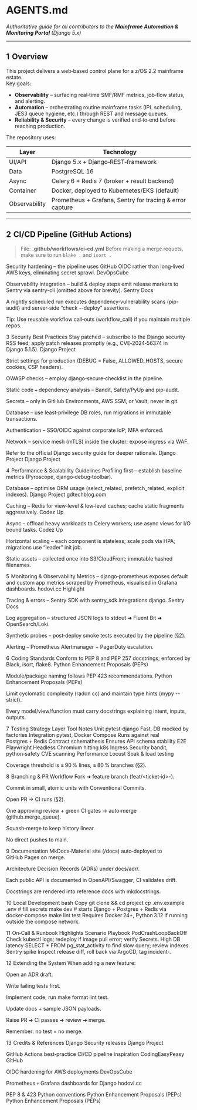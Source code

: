 # AGENTS.md  
_Authoritative guide for all contributors to the **Mainframe Automation & Monitoring Portal** (Django 5.x)_

---

## 1  Overview

This project delivers a web‑based control plane for a z/OS 2.2 mainframe estate.  
Key goals:

* **Observability** – surfacing real‑time SMF/RMF metrics, job‑flow status, and alerting.  
* **Automation** – orchestrating routine mainframe tasks (IPL scheduling, JES3 queue hygiene, etc.) through REST and message queues.  
* **Reliability & Security** – every change is verified end‑to‑end before reaching production.

The repository uses:

| Layer | Technology |
|-------|------------|
| UI/API | Django 5.x + Django‑REST‑framework |
| Data   | PostgreSQL 16 |
| Async  | Celery 6 + Redis 7 (broker + result backend) |
| Container | Docker, deployed to Kubernetes/EKS (default) |
| Observability | Prometheus + Grafana, Sentry for tracing & error capture |

---

## 2  CI/CD Pipeline (GitHub Actions)

> File: **.github/workflows/ci‑cd.yml**
> Before making a merge requets, make sure to run ``blake .`` and ``isort .``




Security hardening – the pipeline uses GitHub OIDC rather than long‑lived AWS keys, eliminating secret sprawl. 
DevOpsCube

Observability integration – build & deploy steps emit release markers to Sentry via sentry-cli (omitted above for brevity). 
Sentry Docs

A nightly scheduled run executes dependency‑vulnerability scans (pip-audit) and server‑side “check --deploy” assertions.

Tip: Use reusable workflow call‑outs (workflow_call) if you maintain multiple repos.

3  Security Best Practices
Stay patched – subscribe to the Django security RSS feed; apply patch releases promptly (e.g., CVE‑2024‑56374 in Django 5.1.5). 
Django Project

Strict settings for production (DEBUG = False, ALLOWED_HOSTS, secure cookies, CSP headers).

OWASP checks – employ django‑secure‑checklist in the pipeline.

Static code + dependency analysis – Bandit, Safety/PyUp and pip-audit.

Secrets – only in GitHub Environments, AWS SSM, or Vault; never in git.

Database – use least‑privilege DB roles, run migrations in immutable transactions.

Authentication – SSO/OIDC against corporate IdP; MFA enforced.

Network – service mesh (mTLS) inside the cluster; expose ingress via WAF.

Refer to the official Django security guide for deeper rationale. 
Django Project
Django Project

4  Performance & Scalability Guidelines
Profiling first – establish baseline metrics (Pyroscope, django‑debug‑toolbar).

Database – optimise ORM usage (select_related, prefetch_related, explicit indexes). 
Django Project
gdtechblog.com

Caching – Redis for view‑level & low‑level caches; cache static fragments aggressively. 
Codez Up

Async – offload heavy workloads to Celery workers; use async views for I/O bound tasks. 
Codez Up

Horizontal scaling – each component is stateless; scale pods via HPA; migrations use “leader” init job.

Static assets – collected once into S3/CloudFront; immutable hashed filenames.

5  Monitoring & Observability
Metrics – django‑prometheus exposes default and custom app metrics scraped by Prometheus, visualised in Grafana dashboards. 
hodovi.cc
Highlight

Tracing & errors – Sentry SDK with sentry_sdk.integrations.django. 
Sentry Docs

Log aggregation – structured JSON logs to stdout ➜ Fluent Bit ➜ OpenSearch/Loki.

Synthetic probes – post‑deploy smoke tests executed by the pipeline (§2).

Alerting – Prometheus Alertmanager + PagerDuty escalation.

6  Coding Standards
Conform to PEP 8 and PEP 257 docstrings; enforced by Black, isort, flake8. 
Python Enhancement Proposals (PEPs)

Module/package naming follows PEP 423 recommendations. 
Python Enhancement Proposals (PEPs)

Limit cyclomatic complexity (radon cc) and maintain type hints (mypy --strict).

Every model/view/function must carry docstrings explaining intent, inputs, outputs.

7  Testing Strategy
Layer	Tool	Notes
Unit	pytest‑django	Fast, DB mocked by factories
Integration	pytest, Docker Compose	Runs against real Postgres + Redis
Contract	schemathesis	Ensures API schema stability
E2E	Playwright	Headless Chromium hitting k8s Ingress
Security	bandit, python‑safety	CVE scanning
Performance	Locust	Soak & load testing

Coverage threshold is ≥ 90 % lines, ≥ 80 % branches (§2).

8  Branching & PR Workflow
Fork ➜ feature branch (feat/<ticket‑id>-<slug>).

Commit in small, atomic units with Conventional Commits.

Open PR → CI runs (§2).

One approving review + green CI gates → auto‑merge (github.merge_queue).

Squash‑merge to keep history linear.

No direct pushes to main.

9  Documentation
MkDocs‑Material site (/docs) auto‑deployed to GitHub Pages on merge.

Architecture Decision Records (ADRs) under docs/adr/.

Each public API is documented in OpenAPI/Swagger; CI validates drift.

Docstrings are rendered into reference docs with mkdocstrings.

10  Local Development
bash
Copy
git clone <repo> && cd project
cp .env.example .env  # fill secrets
make dev              # starts Django + Postgres + Redis via docker‑compose
make lint test
Requires Docker 24+, Python 3.12 if running outside the compose network.

11  On‑Call & Runbook Highlights
Scenario	Playbook
PodCrashLoopBackOff	Check kubectl logs; redeploy if image pull error; verify Secrets.
High DB latency	SELECT * FROM pg_stat_activity to find slow query; review indexes.
Sentry spike	Inspect release diff, roll back via ArgoCD, tag incident‑<id>.

12  Extending the System
When adding a new feature:

Open an ADR draft.

Write failing tests first.

Implement code; run make format lint test.

Update docs + sample JSON payloads.

Raise PR ➜ CI passes ➜ review ➜ merge.

Remember: no test = no merge.

13  Credits & References
Django Security releases 
Django Project

GitHub Actions best‑practice CI/CD pipeline inspiration 
CodingEasyPeasy
GitHub

OIDC hardening for AWS deployments 
DevOpsCube

Prometheus + Grafana dashboards for Django 
hodovi.cc

PEP 8 & 423 Python conventions 
Python Enhancement Proposals (PEPs)
Python Enhancement Proposals (PEPs)

